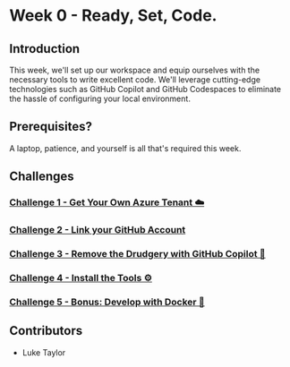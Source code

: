 # Week 0 - Ready, Set, Code.

## Introduction 
This week, we'll set up our workspace and equip ourselves with the necessary tools to write excellent code. We'll leverage cutting-edge technologies such as GitHub Copilot and GitHub Codespaces to eliminate the hassle of configuring your local environment.

## Prerequisites? 
A laptop, patience, and yourself is all that's required this week.

## Challenges 

### [Challenge 1 - Get Your Own Azure Tenant ☁️](challenge1.md)

### [Challenge 2 - Link your GitHub Account](challenge2.md)

### [Challenge 3 - Remove the Drudgery with GitHub Copilot 🤖](challenge3.md)

### [Challenge 4 - Install the Tools ⚙️](challenge4.md)

### [Challenge 5 - Bonus: Develop with Docker 🐳](challenge5.md)

## Contributors 
- Luke Taylor